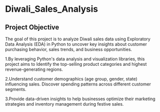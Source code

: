 # Diwali_Sales_Analysis

## Project Objective
The goal of this project is to analyze Diwali sales data using Exploratory Data Analysis (EDA) in Python to uncover key insights about customer purchasing behavior, sales trends, and business opportunities.

1.By leveraging Python's data analysis and visualization libraries, this project aims to Identify the top-selling product 
  categories and highest revenue-generating regions.
  
2.Understand customer demographics (age group, gender, state) influencing sales.
  Discover spending patterns across different customer segments.
  
3.Provide data-driven insights to help businesses optimize their marketing strategies and inventory management during festive 
  sales.

